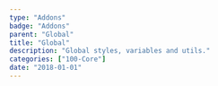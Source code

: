 ```yaml
---
type: "Addons"
badge: "Addons"
parent: "Global"
title: "Global"
description: "Global styles, variables and utils."
categories: ["100-Core"]
date: "2018-01-01"
---
```

